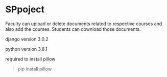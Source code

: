 # SPpoject

Faculty can upload or delete documents related to respective courses and also add the courses.
Students can download those documents.


django version 3.0.2

python version 3.8.1

required to install pillow 

>pip install pillow

